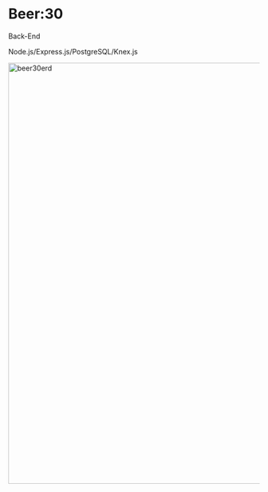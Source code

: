# Beer:30

Back-End 

Node.js/Express.js/PostgreSQL/Knex.js

<img width="842" alt="beer30erd" src="https://user-images.githubusercontent.com/40579877/57475887-92f62380-7252-11e9-9eb8-99e7e66082b3.png">


